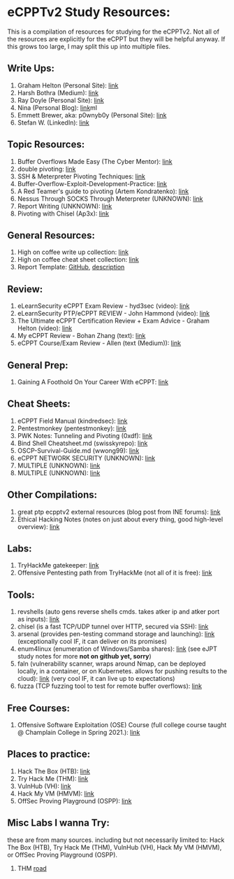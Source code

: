 # eCPPTv2 Study Resources:

This is a compilation of resources for studying for the eCPPTv2. Not all of the resources are explicitly for the eCPPT but they will be helpful anyway. If this grows too large, I may split this up into multiple files.

## Write Ups:
1. Graham Helton (Personal Site): [link](https://www.grahamhelton.com/blog/ecpptblog/)
2. Harsh Bothra (Medium): [link](https://infosecwriteups.com/ecpptv2-exam-review-f7c4efb6f9aa)
3. Ray Doyle (Personal Site): [link](https://www.doyler.net/security-not-included/ecppt-exam)
4. Nina (Personal Blog): [link](https://blog.nina.coffee/2019/05/31/my-ecppt-exam-review-and-tips.ht)ml
5. Emmett Brewer, aka: p0wnyb0y (Personal Site): [link](https://p0wnyb0y.com/2020/07/26/the-ecpptv2-exam/)
6. Stefan W. (LinkedIn): [link](https://www.linkedin.com/pulse/how-you-can-get-ecppt-reasonable-price-why-ines-cyber-waldvogel/)

## Topic Resources:
1. Buffer Overflows Made Easy (The Cyber Mentor): [link](https://www.youtube.com/playlist?list=PLLKT__MCUeix3O0DPbmuaRuR_4Hxo4m3G)
2. double pivoting: [link](https://pentest.blog/explore-hidden-networks-with-double-pivoting/)
3. SSH & Meterpreter Pivoting Techniques: [link](https://highon.coffee/blog/ssh-meterpreter-pivoting-techniques/)
4. Buffer-Overflow-Exploit-Development-Practice: [link](https://github.com/freddiebarrsmith/Buffer-Overflow-Exploit-Development-Practice)
5. A Red Teamer's guide to pivoting (Artem Kondratenko): [link](https://artkond.com/2017/03/23/pivoting-guide/)
6. Nessus Through SOCKS Through Meterpreter (UNKNOWN): [link](https://digi.ninja/blog/nessus_over_sock4a_over_msf.php)
7. Report Writing (UNKNOWN): [link](https://enotes.nickapic.com/Report-Writing-2928e26dae6240339b34a65b81af81dd)
8. Pivoting with Chisel (Ap3x): [link](https://ap3x.github.io/posts/pivoting-with-chisel/)

## General Resources:
1. High on coffee write up collection: [link](https://highon.coffee/)
2. High on coffee cheat sheet collection: [link](https://highon.coffee/blog/cheat-sheet/)
3. Report Template: [GitHub](https://github.com/noraj/OSCP-Exam-Report-Template-Markdown), [description](https://noraj.github.io/OSCP-Exam-Report-Template-Markdown/)

## Review:
1. eLearnSecurity eCPPT Exam Review - hyd3sec (video): [link](https://www.youtube.com/watch?v=OqzXajcXKdo)
2. eLearnSecurity PTP/eCPPT REVIEW - John Hammond (video): [link](https://www.youtube.com/watch?v=QOb7oiL6B9I)
3. The Ultimate eCPPT Certification Review + Exam Advice - Graham Helton (video): [link](https://www.youtube.com/watch?v=zcBU5LQT6KM)
4. My eCPPT Review - Bohan Zhang (text): [link](https://bohansec.com/2021/05/10/My-eCPPT-Review/)
5. eCPPT Course/Exam Review - Allen (text (Medium)): [link](https://allenii24.medium.com/ecppt-course-exam-review-c7a2297809b1)

## General Prep:
1. Gaining A Foothold On Your Career With eCPPT: [link](https://veteransec.org/gaining-a-foothold-on-your-career-with-ecppt/)

## Cheat Sheets:
1. eCPPT Field Manual (kindredsec): [link](https://drive.google.com/file/d/1wC7RMTrWjt74rO8u4X-zM89T_hZzF_A5/edit)
2. Pentestmonkey (pentestmonkey): [link](https://pentestmonkey.net/cheat-sheet/shells/reverse-shell-cheat-sheet)
3. PWK Notes: Tunneling and Pivoting (0xdf): [link](https://0xdf.gitlab.io/2019/01/28/pwk-notes-tunneling-update1.html)
4. Bind Shell Cheatsheet.md (swisskyrepo): [link](https://github.com/swisskyrepo/PayloadsAllTheThings/blob/master/Methodology%20and%20Resources/Bind%20Shell%20Cheatsheet.md)
5. OSCP-Survival-Guide.md (wwong99): [link](https://github.com/wwong99/pentest-notes/blob/master/oscp_resources/OSCP-Survival-Guide.md)
6. eCPPT NETWORK SECURITY (UNKNOWN): [link](https://pastebin.com/m1Rrhzmw)
7. MULTIPLE (UNKNOWN): [link](https://highon.coffee/blog/cheat-sheet/)
8. MULTIPLE (UNKNOWN): [link](https://highon.coffee/blog/penetration-testing-tools-cheat-sheet/)

## Other Compilations:
1. great ptp ecpptv2 external resources (blog post from INE forums): [link](https://community.ine.com/t/great-ptp-ecpptv2-external-resources/618)
2. Ethical Hacking Notes (notes on just about every thing, good high-level overview): [link](https://nickapic.notion.site/nickapic/Ethical-Hacking-Notes-d7b12ee8bd954df6a3bcc335f5de26b7)

## Labs:
1. TryHackMe gatekeeper: [link](https://tryhackme.com/room/gatekeeper)
2. Offensive Pentesting path from TryHackMe (not all of it is free): [link](https://tryhackme.com/path/outline/pentesting)

## Tools:
1. revshells (auto gens reverse shells cmds. takes atker ip and atker port as inputs): [link](https://www.revshells.com/)
2. chisel (is a fast TCP/UDP tunnel over HTTP, secured via SSH): [link](https://github.com/jpillora/chisel)
3. arsenal (provides pen-testing command storage and launching): [link](https://github.com/Orange-Cyberdefense/arsenal) (exceptionally cool IF, it can deliver on its promises)
4. enum4linux (enumeration of Windows/Samba shares): [link](https://github.com/cddmp/enum4linux-ng) (see eJPT study notes for more **not on github yet, sorry**)
5. faln (vulnerability scanner, wraps around Nmap, can be deployed locally, in a container, or on Kubernetes. allows for pushing results to the cloud): [link](https://github.com/cloudflare/flan) (very cool IF, it can live up to expectations)
6. fuzza (TCP fuzzing tool to test for remote buffer overflows): [link](https://github.com/cytopia/fuzza)

## Free Courses:
1. Offensive Software Exploitation (OSE) Course (full college course taught @ Champlain College in Spring 2021.): [link](https://exploitation.ashemery.com/)

## Places to practice:
1. Hack The Box (HTB): [link](https://www.hackthebox.com/)
2. Try Hack Me (THM): [link](https://tryhackme.com/dashboard)
3. VulnHub (VH): [link](https://www.vulnhub.com)
4. Hack My VM (HMVM): [link](https://hackmyvm.eu/)
5. OffSec Proving Playground (OSPP): [link](https://www.offensive-security.com/labs/individual/)

## Misc Labs I wanna Try:
these are from many sources. including but not necessarily limited to: Hack The Box (HTB), Try Hack Me (THM), VulnHub (VH), Hack My VM (HMVM), or OffSec Proving Playground (OSPP).
1. THM [road](https://tryhackme.com/room/road)
